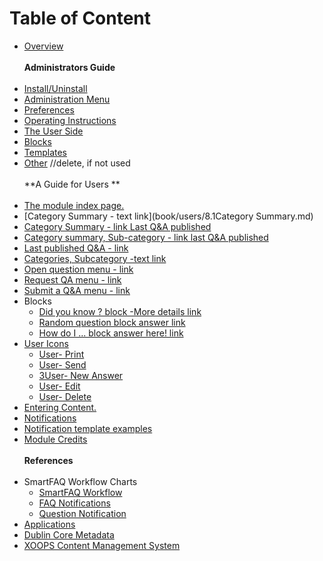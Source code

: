 # Table of Content

* [Overview](book/0introduction.md)<br>
<br>**Administrators Guide**<br><br>
* [Install/Uninstall](book/1install.md)
* [Administration Menu](book/2administration.md)
* [Preferences](book/3preferences.md)
* [Operating Instructions](book/4operations.md)
* [The User Side](book/5userside.md)
* [Blocks](book/6blocks.md)
* [Templates](book/7templates.md)
* [Other](book/8other.md) //delete, if not used
<br><br>**A Guide for Users **<br><br>
* [The module index page.](book/users/8.0IndexPage.md)
* [Category Summary - text link](book/users/8.1Category Summary.md)
* [Category Summary - link Last Q&A published](book/users/credits.md)
* [Category summary, Sub-category - link last Q&A published](book/users/credits.md)
* [Last published Q&A - link](book/users/credits.md)
* [Categories, Subcategory -text link](book/users/credits.md)
* [Open question menu - link](book/users/credits.md)
* [Request QA menu - link](book/users/credits.md)
* [Submit a Q&A menu - link](book/users/credits.md)
* Blocks
    * [Did you know ? block -More details link](book/users/8.9Blocks.md)
    * [Random question block answer link](book/users/credits.md)
    * [How do I ... block answer here! link](book/users/credits.md)
* [User Icons](book/users/9.0UserIcons.md)
    * [User- Print](book/users/9.1User-Print.md)
    * [User- Send](book/users/9.2User-Send.md)
    * [3User- New Answer](book/users/9.3User-NewAnswer.md)
    * [User- Edit](book/users/9.4User-Edit.md)
    * [User- Delete](book/users/9.5User-Delete.md)
* [Entering Content.](book/users/10EnterContent.md)
* [Notifications](book/users/11Notifications.md)
* [Notification template examples](book/users/11.1NotificationsTemplates.md)
* [Module Credits](book/9credits.md)
<br><br>**References**<br><br>
* SmartFAQ Workflow Charts
    * [SmartFAQ Workflow](book/references/workflow1.md)
    * [FAQ Notifications](book/references/workflow2.md)
    * [Question Notification](book/references/workflow3.md)
* [Applications](book/references/12.1Applications.md)
* [Dublin Core Metadata](book/references/12.2Dublin.md)
* [XOOPS Content Management System](book/references/12.4XOOPS.md)


